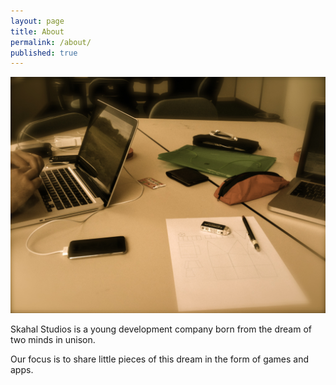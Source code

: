 ```yaml
---
layout: page
title: About
permalink: /about/
published: true
---
```

![](images/Skahal-Blibioteca.jpg)

Skahal Studios is a young development company born from the dream of two minds in unison.

Our focus is to share little pieces of this dream in the form of games and apps.


